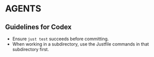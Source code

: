 # AGENTS

## Guidelines for Codex

- Ensure `just test` succeeds before committing.
- When working in a subdirectory, use the Justfile commands in that subdirectory first.
